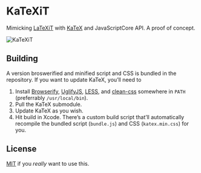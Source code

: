 # KaTeXiT

Mimicking [LaTeXiT] with [KaTeX] and JavaScriptCore API. A proof of concept.

![KaTeXiT](http://d.pr/i/a2lk+)

## Building

A version broswerified and minified script and CSS is bundled in the repository. If you want to update KaTeX, you’ll need to

1. Install [Browserify], [UglifyJS], [LESS], and [clean-css] somewhere in `PATH` (preferrably `/usr/local/bin`).
2. Pull the KaTeX submodule.
3. Update KaTeX as you wish.
3. Hit build in Xcode. There’s a custom build script that’ll automatically recompile the bundled script (`bundle.js`) and CSS (`katex.min.css`) for you.


## License

[MIT] if you *really* want to use this.


[LaTeXiT]: http://www.chachatelier.fr/latexit/
[KaTeX]: http://khan.github.io/KaTeX/
[Browserify]: http://browserify.org
[UglifyJS]: https://github.com/mishoo/UglifyJS
[LESS]: http://lesscss.org
[clean-css]: https://github.com/jakubpawlowicz/clean-css
[MIT]: http://opensource.org/licenses/MIT